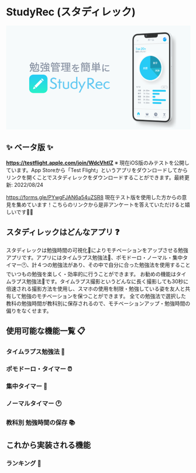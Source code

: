 # StudyRec (スタディレック)

![Thumbnail](https://github.com/mofu-tom/StudyRec/blob/main/%E3%82%B5%E3%83%A0%E3%83%8D%E3%82%A4%E3%83%AB.png?raw=true)

## ✨ ベータ版 ✨
**https://testflight.apple.com/join/WdcVhtIZ**
※ 現在iOS版のみテストを公開しています。App Storeから「Test Flight」というアプリをダウンロードしてからリンクを開くことでスタディレックをダウンロードすることができます。最終更新: 2022/08/24

https://forms.gle/PYwgFJAN6a54uZSR8
現在テスト版を使用した方からの意見を集めています！こちらのリンクから是非アンケートを答えていただけると嬉しいです🙇‍♂️

## スタディレックはどんなアプリ ❓
スタディレックは勉強時間の可視化👀によりモチベーションをアップさせる勉強アプリです。アプリにはタイムラプス勉強法📸、ポモドーロ・ノーマル・集中タイマー🕐、計４つの勉強法があり、その中で自分に合った勉強法を使用することでいつもの勉強を楽しく・効率的に行うことができます。
お勧めの機能はタイムラプス勉強法📸です。タイムラプス撮影というどんなに長く撮影しても30秒に倍速される撮影方法を使用し、スマホの使用を制限・勉強している姿を友人と共有して勉強のモチベーションを保つことができます。
全ての勉強法で選択した教科の勉強時間が教科別に保存されるので、モチベーションアップ・勉強時間の偏りをなくせます。

## 使用可能な機能一覧 📋
### タイムラプス勉強法 📸

### ポモドーロ・タイマー ⏰

### 集中タイマー 📝

### ノーマルタイマー 🕐

### 教科別 勉強時間の保存 📚

## これから実装される機能
### ランキング 👑
